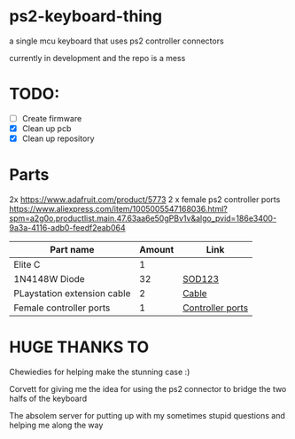 # ps2-keyboard-thing
a single mcu keyboard that uses ps2 controller connectors

currently in development and the repo is a mess


# TODO:
- [ ] Create firmware
- [x] Clean up pcb
- [x] Clean up repository

# Parts
  2x https://www.adafruit.com/product/5773
  2 x female ps2 controller ports https://www.aliexpress.com/item/1005005547168036.html?spm=a2g0o.productlist.main.47.63aa6e50gPBv1v&algo_pvid=186e3400-9a3a-4116-adb0-feedf2eab064

| Part name                         | Amount       |Link                                                                                                   |
| --------------------------------- | ------------ | ------------------------------------------------------------------------------------------            |
| Elite C                           | 1            |                                                                                                       |
| 1N4148W Diode                     | 32           |<a href="https://www.adafruit.com/product/5099">SOD123</a> |
| PLaystation extension cable       | 2            |<a href="https://www.adafruit.com/product/5773">Cable</a>                                                                                                      |
| Female controller ports           | 1            |<a href="https://www.aliexpress.com/item/1005005547168036.html?spm=a2g0o.productlist.main.47.63aa6e50gPBv1v&algo_pvid=186e3400-9a3a-4116-adb0-feedf2eab064">Controller ports</a>                   |



# HUGE THANKS TO
Chewiedies for helping make the stunning case :)

Corvett for giving me the idea for using the ps2 connector to bridge the two halfs of the keyboard

The absolem server for putting up with my sometimes stupid questions and helping me along the way
